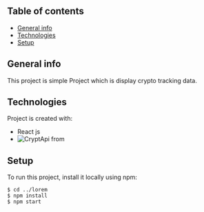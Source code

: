 ## Table of contents
* [General info](#general-info)
* [Technologies](#technologies)
* [Setup](#setup)

## General info
This project is simple Project which is display crypto tracking data.
	
## Technologies
Project is created with:
* React js
* ![ CryptApi from ](https://www.coingecko.com/en/api/documentation)

	
## Setup
To run this project, install it locally using npm:

```
$ cd ../lorem
$ npm install
$ npm start
```
